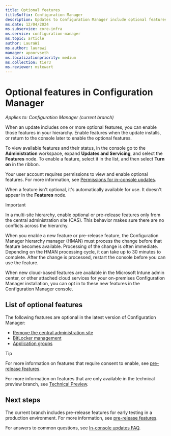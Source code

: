 ```yaml
---
title: Optional features
titleSuffix: Configuration Manager
description: Updates to Configuration Manager include optional features, which you have to enable before use.
ms.date: 12/04/2024
ms.subservice: core-infra
ms.service: configuration-manager
ms.topic: article
author: LauraWi
ms.author: laurawi
manager: apoorvseth
ms.localizationpriority: medium
ms.collection: tier3
ms.reviewer: mstewart
---
```


# Optional features in Configuration Manager

*Applies to: Configuration Manager (current branch)*

When an update includes one or more optional features, you can enable those features in your hierarchy. Enable features when the update installs, or return to the console later to enable the optional features.

To view available features and their status, in the console go to the **Administration** workspace, expand **Updates and Servicing**, and select the **Features** node. To enable a feature, select it in the list, and then select **Turn on** in the ribbon.

Your user account requires permissions to view and enable optional features. For more information, see [Permissions for in-console updates](prepare-in-console-updates.md#permissions).

When a feature isn't optional, it's automatically available for use. It doesn't appear in the **Features** node.

> [!IMPORTANT]
> In a multi-site hierarchy, enable optional or pre-release features only from the central administration site (CAS). This behavior makes sure there are no conflicts across the hierarchy.<!--507197-->

When you enable a new feature or pre-release feature, the Configuration Manager hierarchy manager (HMAN) must process the change before that feature becomes available. Processing of the change is often immediate. Depending on the HMAN processing cycle, it can take up to 30 minutes to complete. After the change is processed, restart the console before you can use the feature.

When new cloud-based features are available in the Microsoft Intune admin center, or other attached cloud services for your on-premises Configuration Manager installation, you can opt in to these new features in the Configuration Manager console.<!--5834830-->

## List of optional features

The following features are optional in the latest version of Configuration Manager:<!--505213-->

<!--Note to include in target articles

> [!NOTE]
> Configuration Manager doesn't enable this optional feature by default. Before using it, you need to enable this feature. For more information, see [Enable optional features from updates](optional-features.md).

-->
<!-- Optional features means status = off in console-->

- [Remove the central administration site](../deploy/install/remove-central-administration-site.md) <!-- 3607277 -->
- [BitLocker management](../../../protect/plan-design/bitlocker-management.md) <!-- 3601034,6DD56E46-C3EC-4E38-A16F-E98644BB6434 -->
- [Application groups](../../../apps/deploy-use/create-app-groups.md) <!--3555907,EE16A1D8-EF1B-4094-845F-AC107E7C621D-->

> [!TIP]
> For more information on features that require consent to enable, see [pre-release features](pre-release-features.md).
>
> For more information on features that are only available in the technical preview branch, see [Technical Preview](../../get-started/technical-preview.md).

## Next steps

The current branch includes pre-release features for early testing in a production environment. For more information, see [pre-release features](pre-release-features.md).

For answers to common questions, see [In-console updates FAQ](updates-faq.yml).
